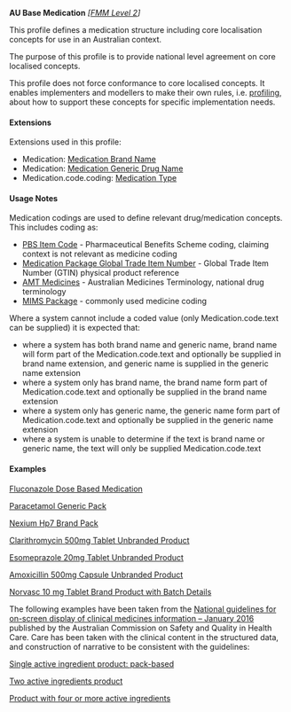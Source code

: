 **AU Base Medication** *[[FMM Level 2](guidance.html)]*

This profile defines a medication structure including core localisation concepts for use in an Australian context. 

The purpose of this profile is to provide national level agreement on core localised concepts. 

This profile does not force conformance to core localised concepts. It enables implementers and modellers to make their own rules, i.e. [profiling](http://hl7.org/fhir/profiling.html), about how to support these concepts for specific implementation needs.


#### Extensions
Extensions used in this profile:
* Medication: [Medication Brand Name](StructureDefinition-medication-brand-name.html)
* Medication: [Medication Generic Drug Name](StructureDefinition-medication-generic-name.html)
* Medication.code.coding: [Medication Type](StructureDefinition-medication-type.html)


#### Usage Notes
Medication codings are used to define relevant drug/medication concepts. This includes coding as:
* [PBS Item Code](https://www.pbs.gov.au/pbs/home) - Pharmaceutical Benefits Scheme coding, claiming context is not relevant as medicine coding
* [Medication Package Global Trade Item Number](https://www.gs1.org/standards/id-keys/gtin) - Global Trade Item Number (GTIN) physical product reference
* [AMT Medicines](https://www.healthterminologies.gov.au/integration/R4/fhir/ValueSet/australian-medication-1) - Australian Medicines Terminology, national drug terminology
* [MIMS Package](https://www.mims.com.au/index.php) - commonly used medicine coding

Where a system cannot include a coded value (only Medication.code.text can be supplied) it is expected that:
* where a system has both brand name and generic name, brand name will form part of the Medication.code.text and optionally be supplied in brand name extension, and generic name is supplied in the generic name extension
* where a system only has brand name, the brand name form part of Medication.code.text and optionally be supplied in the brand name extension
* where a system only has generic name, the generic name form part of Medication.code.text and optionally be supplied in the generic name extension
* where a system is unable to determine if the text is brand name or generic name, the text will only be supplied Medication.code.text


#### Examples
[Fluconazole Dose Based Medication](Medication-MedicationDoseBased.html)

[Paracetamol Generic Pack](Medication-GenericPack0.html)

[Nexium Hp7 Brand Pack](Medication-BrandedPack0.html)

[Clarithromycin 500mg Tablet Unbranded Product](Medication-UnbrandedProduct0.html)

[Esomeprazole 20mg Tablet Unbranded Product](Medication-UnbrandedProduct1.html)

[Amoxicillin 500mg Capsule Unbranded Product](Medication-UnbrandedProduct2.html)

[Norvasc 10 mg Tablet Brand Product with Batch Details](Medication-BrandProductwithBatchDetails0.html)


The following examples have been taken from the [National guidelines for on-screen display of clinical medicines information – January 2016](https://www.safetyandquality.gov.au/publications/national-guidelines-for-on-screen-display-of-clinical-medicines-information/) published by the Australian Commission on Safety and Quality in Health Care. Care has been taken with the clinical content in the structured data, and construction of narrative to be consistent with the guidelines:

[Single active ingredient product: pack-based](Medication-BrandedPackSingleActiveIngredient0.html)

[Two active ingredients product](Medication-TwoActiveIngredientsProduct0.html)

[Product with four or more active ingredients](Medication-FourOrMoreActiveIngredientsProduct0.html)
